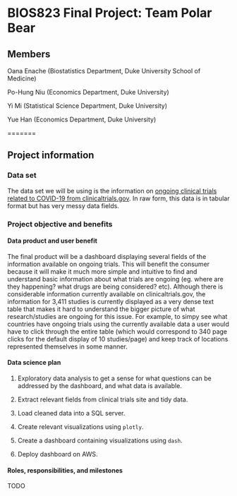 # BIOS823 Final Project:  Team Polar Bear

## Members

Oana Enache (Biostatistics Department, Duke University School of Medicine) 

Po-Hung Niu (Economics Department, Duke University)

Yi Mi (Statistical Science Department, Duke University)

Yue Han (Economics Department, Duke University)

=======

## Project information

### Data set

The data set we will be using is the information on [ongoing clinical trials related to COVID-19 from clinicaltrials.gov](https://clinicaltrials.gov/ct2/results?cond=COVID-19). In raw form, this data is in tabular format but has very messy data fields. 

### Project objective and benefits

#### Data product and user benefit

The final product will be a dashboard displaying several fields of the information available on ongoing trials. This will benefit the consumer because it will make it much more simple and intuitive to find and understand basic information about what trials are ongoing (eg. where are they happening? what drugs are being considered? etc). Although there is considerable information currently available on clinicaltrials.gov, the information for 3,411 studies is currently displayed as a very dense text table that makes it hard to understand the bigger picture of what research/studies are ongoing for this issue. For example, to simpy see what countries have ongoing trials using the currently available data a user would have to click through the entire table (which would correspond to 340 page clicks for the default display of 10 studies/page) and keep track of locations represented themselves in some manner. 

#### Data science plan 

1. Exploratory data analysis to get a sense for what questions can be addressed by the dashboard, and what data is available. 

2. Extract relevant fields from clinical trials site and tidy data. 

3. Load cleaned data into a SQL server. 

4. Create relevant visualizations using `plotly`. 

5. Create a dashboard containing visualizations using `dash`. 

6. Deploy dashboard on AWS. 

#### Roles, responsibilities, and milestones

TODO



